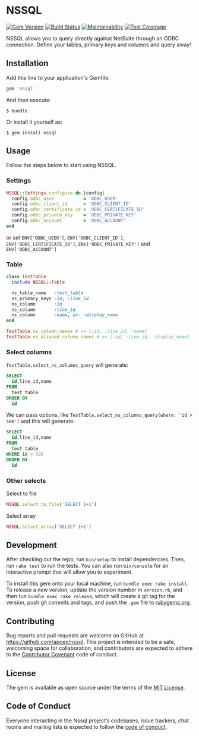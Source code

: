 # NSSQL

[![Gem Version](https://badge.fury.io/rb/nssql.svg)](https://badge.fury.io/rb/nssql)
[![Build Status](https://travis-ci.org/apoex/nssql.svg?branch=master)](https://travis-ci.org/apoex/nssql)
[![Maintainability](https://api.codeclimate.com/v1/badges/0bc97f0e7fef36bcf922/maintainability)](https://codeclimate.com/github/apoex/nssql/maintainability)
[![Test Coverage](https://api.codeclimate.com/v1/badges/0bc97f0e7fef36bcf922/test_coverage)](https://codeclimate.com/github/apoex/nssql/test_coverage)

NSSQL allows you to query directly against NetSuite through an ODBC connection. Define your tables, primary keys and columns and query away!

## Installation

Add this line to your application's Gemfile:

```ruby
gem 'nssql'
```

And then execute:

    $ bundle

Or install it yourself as:

    $ gem install nssql

## Usage

Follow the steps below to start using NSSQL.

### Settings

```ruby
NSSQL::Settings.configure do |config|
  config.odbc_user           = 'ODBC_USER'
  config.odbc_client_id      = 'ODBC_CLIENT_ID'
  config.odbc_certificate_id = 'ODBC_CERTIFICATE_ID'
  config.odbc_private_key    = 'ODBC_PRIVATE_KEY'
  config.odbc_account        = 'ODBC_ACCOUNT'
end
```

or set `ENV['ODBC_USER']`, `ENV['ODBC_CLIENT_ID']`,
`ENV['ODBC_CERTIFICATE_ID']`, `ENV['ODBC_PRIVATE_KEY']` and
`ENV['ODBC_ACCOUNT']`

### Table

```ruby
class TestTable
  include NSSQL::Table

  ns_table_name   :test_table
  ns_primary_keys :id, :line_id
  ns_column       :id
  ns_column       :line_id
  ns_column       :name, as: :display_name
end

TestTable.ns_column_names # => [:id, :line_id, :name]
TestTable.ns_aliased_column_names # => [:id, :line_id, :display_name]
```

### Select columns

`TestTable.select_ns_columns_query` will generate:

```SQL
SELECT
  id,line_id,name
FROM
  test_table
ORDER BY
  id
```

We can pass options, like `TestTable.select_ns_columns_query(where: 'id > 500')` and this will generate:

```SQL
SELECT
  id,line_id,name
FROM
  test_table
WHERE id > 500
ORDER BY
  id
```

### Other selects

Select to file

```ruby
NSSQL.select_to_file('SELECT 1+1')
```

Select array

```ruby
NSSQL.select_array('SELECT 1+1')
```

## Development

After checking out the repo, run `bin/setup` to install dependencies. Then, run `rake test` to run the tests. You can also run `bin/console` for an interactive prompt that will allow you to experiment.

To install this gem onto your local machine, run `bundle exec rake install`. To release a new version, update the version number in `version.rb`, and then run `bundle exec rake release`, which will create a git tag for the version, push git commits and tags, and push the `.gem` file to [rubygems.org](https://rubygems.org).

## Contributing

Bug reports and pull requests are welcome on GitHub at https://github.com/apoex/nssql. This project is intended to be a safe, welcoming space for collaboration, and contributors are expected to adhere to the [Contributor Covenant](http://contributor-covenant.org) code of conduct.

## License

The gem is available as open source under the terms of the [MIT License](https://opensource.org/licenses/MIT).

## Code of Conduct

Everyone interacting in the Nssql project’s codebases, issue trackers, chat rooms and mailing lists is expected to follow the [code of conduct](https://github.com/apoex/nssql/blob/master/CODE_OF_CONDUCT.md).

